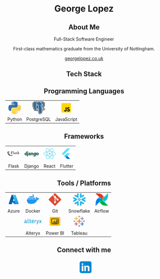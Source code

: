 <h1 align="center"> George Lopez </h1>
	<h2 align="center">About Me </h2>
	<p align="center">Full-Stack Software Engineer</p>
	<p align="center">First-class mathematics graduate from the University of Nottingham.</p>
	<a href= "https://georgelopez.co.uk/" align="center"><p>georgelopez.co.uk</p></a>
	
</h1>

<h2 align="center"> Tech Stack </h2>
<!-- a -->
<h2 align="center"> Programming Languages </h2>

<div align="center">
    <table>
    <tr align="center">
        <td><img src="SVG/python.svg" width=40></td>
        <td><img src="SVG/postgresql.svg" width=40></td>
        <td><img src="SVG/icons8-javascript.svg" width=40></td>
    </tr>
    <tr align="center">
        <td>Python</td>
        <td>PostgreSQL</td>
        <td>JavaScript</td>
    </tr>
    </table>
<!-- a -->
<h2 align="center"> Frameworks </h2>

<div align="center">
    <table>
    <tr align="center">
        <td><img src="SVG/icons8-flask-white-back.svg" width=40></td>
        <td><img src="SVG/icons8-django (2).svg" width=45></td>
    	<td><img src="SVG/icons8-react-native.svg" width=40></td>
	    <td><img src="SVG/icons8-flutter.svg" width=40></td> 
    </tr>
    <tr align="center">
        <td>Flask</td>
        <td>Django</td>
        <td>React</td>
        <td>Flutter</td>
    </tr>
    </table>
<!-- a -->
<h2 align="center"> Tools / Platforms </h2>

<div align="center">
    <table>
    <tr align="center">
        <td><img src="SVG/icons8-azure.svg" width=40></td>
        <td><img src="SVG/icons8-docker.svg" width=40></td>
        <td><img src="SVG/git-icon.svg" width=40></td>
        <td><img src="SVG/snowflake-icon.svg" width=40></td>
        <td><img src="SVG/airflow-icon.svg" width=40></td>
    </tr>
    <tr align="center">
        <td>Azure</td>
        <td>Docker</td>
        <td>Git</td>
        <td>Snowflake</td>
        <td>Airflow</td>
    </tr>
    <tr align="center">
        <td colspan="1"></td>
        <td><img src="SVG/alteryx-logo-1.svg" width=55></td>
        <td><img src="SVG/icons8-power-bi.svg" width=40></td>
        <td><img src="SVG/icons8-tableau-software.svg" width=40></td>
        <td colspan="1"></td>
    </tr>
     <tr align="center">
        <td colspan="1"></td>
        <td>Alteryx</td>
        <td>Power BI</td>
        <td>Tableau</td>
        <td colspan="1"></td>
    </tr>
    </table>

<!-- a -->
<h2 align="center"> Connect with me </h2>

<p align="center">

<div align="center">
    <a style="margin-left: 10px;"  target="_blank" href="https://www.linkedin.com/in/george-benjamin-lopez/">
        <img src="SVG/icons8-linkedin.svg" width=50></a>

</div>
</p>

